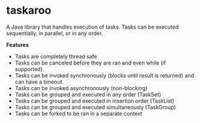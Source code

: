 taskaroo
========
A Java library that handles execution of tasks. Tasks can be executed sequentially, in parallel, or in any order.

**Features**
- Tasks are completely thread safe
- Tasks can be canceled before they are ran and even while (if supported).
- Tasks can be invoked synchronously (blocks until result is returned) and can have a timeout.
- Tasks can be invoked asynchronously (non-blocking)
- Tasks can be grouped and executed in any order (TaskSet)
- Tasks can be grouped and executed in insertion order (TaskList)
- Tasks can be grouped and executed simultaneously (TaskGroup)
- Tasks can be forked to be ran in a separate context

